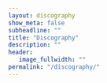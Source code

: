 ```yaml
---
layout: discography
show_meta: false
subheadline: ""
title: "Discography"
description: ""
header:
   image_fullwidth: ""
permalink: "/discography/"
---
```

